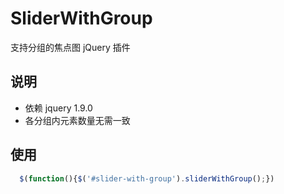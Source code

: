 # SliderWithGroup
支持分组的焦点图 jQuery 插件

## 说明
* 依赖 jquery 1.9.0 
* 各分组内元素数量无需一致

## 使用 
```javascript
  $(function(){$('#slider-with-group').sliderWithGroup();})
```

